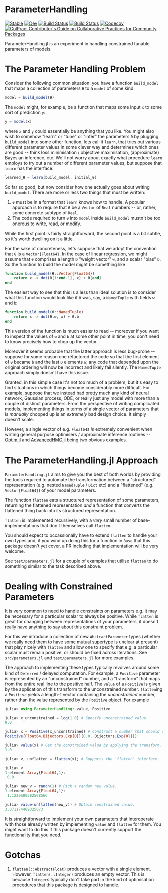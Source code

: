 # ParameterHandling

[![Stable](https://img.shields.io/badge/docs-stable-blue.svg)](https://invenia.github.io/ParameterHandling.jl/stable)
[![Dev](https://img.shields.io/badge/docs-dev-blue.svg)](https://invenia.github.io/ParameterHandling.jl/dev)
[![Build Status](https://travis-ci.com/invenia/ParameterHandling.jl.svg?branch=master)](https://travis-ci.com/invenia/ParameterHandling.jl)
[![Build Status](https://ci.appveyor.com/api/projects/status/github/invenia/ParameterHandling.jl?svg=true)](https://ci.appveyor.com/project/invenia/ParameterHandling-jl)
[![Codecov](https://codecov.io/gh/invenia/ParameterHandling.jl/branch/master/graph/badge.svg)](https://codecov.io/gh/invenia/ParameterHandling.jl)
[![ColPrac: Contributor's Guide on Collaborative Practices for Community Packages](https://img.shields.io/badge/ColPrac-Contributor's%20Guide-blueviolet)](https://github.com/SciML/ColPrac)

ParameterHandling.jl is an experiment in handling constrained tunable parameters of models.





# The Parameter Handling Problem

Consider the following common situation: you have a function `build_model` that maps a
collection of parameters `θ` to a `model` of some kind:
```julia
model = build_model(θ)
```
The `model` might, for example, be a function that maps some input `x` to some sort of
prediction `y`:
```julia
y = model(x)
```
where `x` and `y` could essentially be anything that you like.
You might also wish to somehow "learn" or "tune" or "infer" the parameters `θ` by plugging
`build_model` into some other function, lets call it `learn`, that tries out various
different parameter values in some clever way and determines which ones are good -- think
loss minimisation / objective maximisation, (approximate) Bayesian inference, etc.
We'll not worry about exactly what procedure `learn` employs to try out a number of
different parameter values, but suppose that `learn` has the interface:
```julia
learned_θ = learn(build_model, initial_θ)
```

So far so good, but now consider how one actually goes about writing `build_model`.
There are more or less two things that must be written:

1. `θ` must be in a format that `learn` knows how to handle. A popular approach is to
    require that `θ` be a `Vector` of `Real` numbers -- or, rather, some concrete subtype of
    `Real`. 
1. The code required to turn `θ` into `model` inside `build_model` mustn't be too onerous to
	write, read, or modify.

While the first point is fairly straightforward, the second point is a bit subtle, so it's
worth dwelling on it a little.

For the sake of concreteness, let's suppose that we adopt the convention that `θ` is a
`Vector{Float64}`. In the case of linear regression, we might assume that `θ` comprises
a length `D` "weight vector" `w`, and a scalar "bias" `b`. So the function to build the
model might be something like

```julia
function build_model(θ::Vector{Float64})
    return x -> dot(θ[1:end-1], x) + θ[end]
end
```

The easiest way to see that this is a less than ideal solution is to consider what this
function would look like if `θ` was, say, a `NamedTuple` with fields `w` and `b`:
```julia
function build_model(θ::NamedTuple)
    return x -> dot(θ.w, x) + θ.b
end
```
This version of the function is much easier to read -- moreover if you want to inspect the
values of `w` and `b` at some other point in time, you don't need to know precisely how to
chop up the vector.

Moreover it seems probable that the latter approach is less
bug-prone -- suppose for some reason one refactored the code so that the first element of
`θ` became `b` and the last `D` elements `w`; any code that depended upon the original
ordering will now be incorrect and likely fail silently. The `NamedTuple` approach simply
doesn't have this issue.

Granted, in this simple case it's not too much of a problem, but it's easy to find
situations in which things become considerably more difficult. For example, suppose that we
instead had pretty much any kind of neural network, Gaussian process, ODE, or really just
any model with more than a couple of distinct parameters. From the perspective of
writing complicated models, implementing things in terms of a single vector of
parameters that is _manually_ chopped up is an _extremely_ bad design choice. It simply
doesn't scale.

However, a single vector of e.g. `Float64`s _is_ extremely convenient when writing general
purpose optimisers / approximate inference routines --
[Optim.jl](https://github.com/JuliaNLSolvers/Optim.jl) and
[AdvancedHMC.jl](https://github.com/TuringLang/AdvancedHMC.jl) being two obvious examples.





# The ParameterHandling.jl Approach

`ParameterHandling.jl` aims to give you the best of both worlds by providing the tools
required to automate the transformation between a "structured" representation (e.g. nested
`NamedTuple` / `Dict` etc) and a "flattened" (e.g. `Vector{Float64}`) of your model
parameters.

The function `flatten` eats a structured representation of some parameters, returning the
flattened representation _and_ a function that converts the flattened thing back into its
structured representation.

`flatten` is implemented recursively, with a _very_ small number of base-implementations
that don't themselves call `flatten`.

You should expect to occassionally have to extend `flatten` to handle your own types and, if
you wind up doing this for a function in `Base` that this package doesn't yet cover, a PR
including that implementation will be very welcome.

See `test/parameters.jl` for a couple of examples that utilise `flatten` to do something
similar to the task described above.





# Dealing with Constrained Parameters

It is very common to need to handle constraints on parameters e.g. it may be necessary for a
particular scalar to always be positive. While `flatten` is great for changing between
representations of your parameters, it doesn't really have anything to say about this
constraint problem.

For this we introduce a collection of new `AbstractParameter` types (whether we really need
them to have some mutual supertype is unclear at present) that play nicely with `flatten`
and allow one to specify that e.g. a particular scalar must remain positive, or should be
fixed across iterations. See `src/parameters.jl` and `test/parameters.jl` for more examples.

The approach to implementing these types typically revolves around some kind of `Deferred` /
delayed computation. For example, a `Positive` parameter is represented by an
"unconstrained" number, and a "transform" that maps from the entire real line to the
positive half. The `value` of a `Positive` is given by the application of this transform to
the unconstrained number. `flatten`ing a `Positive` yields a length-1 vector containing the
_unconstrained_ number, rather than the value represented by the `Positive` object. For
example

```julia
julia> using ParameterHandling: value, Positive

julia> x_unconstrained = log(1.0) # Specify unconstrained value.
0.0

julia> x = Positive(x_unconstrained) # Construct a number that should remain positive.
Positive{Float64,Bijectors.Exp{0}}(0.0, Bijectors.Exp{0}())

julia> value(x) # Get the constrained value by applying the transform.
1.0

julia> v, unflatten = flatten(x); # Supports the `flatten` interface.

julia> v
1-element Array{Float64,1}:
 0.0

julia> new_v = randn(1) # Pick a random new value.
1-element Array{Float64,1}:
 1.1220600582508566

julia> value(unflatten(new_v)) # Obtain constrained value.
3.071174489325673
```

It is straightforward to implement your own parameters that interoperate with those already
written by implementing `value` and `flatten` for them. You might want to do this if this
package doesn't currently support the functionality that you need.



# Gotchas

1. `flatten(::AbstractFloat)` produces a vector with a single element. However, `flatten(::Integer)` produces an empty vector. This is because `Integer`s typically don't take part in the kind of optimisation procedures that this package is designed to handle.
